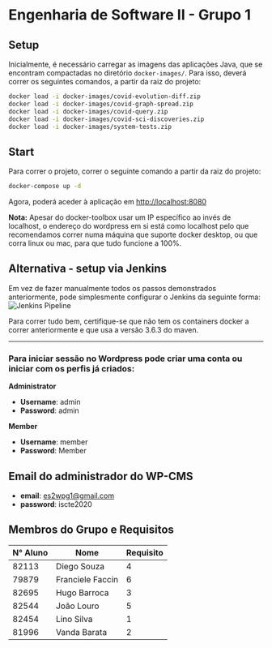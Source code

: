 # Engenharia de Software II - Grupo 1

## Setup
Inicialmente, é necessário carregar as imagens das aplicações Java, que se encontram compactadas no diretório `docker-images/`. Para isso, deverá correr os seguintes comandos, a partir da raiz do projeto:

```sh
docker load -i docker-images/covid-evolution-diff.zip
docker load -i docker-images/covid-graph-spread.zip
docker load -i docker-images/covid-query.zip
docker load -i docker-images/covid-sci-discoveries.zip
docker load -i docker-images/system-tests.zip
```

## Start
Para correr o projeto, correr o seguinte comando a partir da raiz do projeto:
```sh
docker-compose up -d
```

Agora, poderá aceder à aplicação em [http://localhost:8080](http://localhost:8080) 

**Nota:** Apesar do docker-toolbox usar um IP específico ao invés de localhost, o endereço do wordpress em si está como localhost pelo que recomendamos correr numa máquina que suporte docker desktop, ou que corra linux ou mac, para que tudo funcione a 100%.

## Alternativa - setup via Jenkins
Em vez de fazer manualmente todos os passos demonstrados anteriormente, pode simplesmente configurar o Jenkins da seguinte forma:
![Jenkins Pipeline](https://i.ibb.co/ryMnzhH/Jenkins-WP-config.png)

Para correr tudo bem, certifique-se que não tem os containers docker a correr anteriormente e que usa a versão 3.6.3 do maven.
___
### Para iniciar sessão no Wordpress pode criar uma conta ou iniciar com os perfis já criados:
**Administrator**
* **Username**: admin
* **Password**: admin

**Member**
* **Username**: member
* **Password**: Member

## Email do administrador do WP-CMS
* **email**: es2wpg1@gmail.com
* **password**: iscte2020

## Membros do Grupo e Requisitos

| N° Aluno | Nome             | Requisito |
| -------- | ---------------- | --------- |
| 82113    | Diego Souza      | 4         |
| 79879    | Franciele Faccin | 6         |
| 82695    | Hugo Barroca     | 3         |
| 82544    | João Louro       | 5         |
| 82454    | Lino Silva       | 1         |
| 81996    | Vanda Barata     | 2         |
